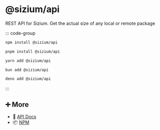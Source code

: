 # @sizium/api

REST API for Sizium. Get the actual size of any local or remote package

::: code-group

```bash [npm]
npm install @sizium/api
```

```bash [pnpm]
pnpm install @sizium/api
```

```bash [yarn]
yarn add @sizium/api
```

```bash [bun]
bun add @sizium/api
```

```bash [deno]
deno add @sizium/api
```

:::

## ➕ More

- 📖 [API Docs](api.md)
- 📦 [NPM](https://www.npmjs.com/package/@sizium/api)

